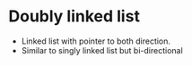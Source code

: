 # Doubly linked list
- Linked list with pointer to both direction.
- Similar to singly linked list but bi-directional

